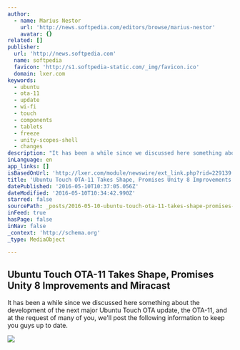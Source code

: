 ```yaml
---
author:
  - name: Marius Nestor
    url: 'http://news.softpedia.com/editors/browse/marius-nestor'
    avatar: {}
related: []
publisher:
  url: 'http://news.softpedia.com'
  name: softpedia
  favicon: 'http://s1.softpedia-static.com/_img/favicon.ico'
  domain: lxer.com
keywords:
  - ubuntu
  - ota-11
  - update
  - wi-fi
  - touch
  - components
  - tablets
  - freeze
  - unity-scopes-shell
  - changes
description: "It has been a while since we discussed here something about the development of the next major Ubuntu Touch OTA update, the OTA-11, and at the request of many of you, we'll post the following information to keep you guys up to date."
inLanguage: en
app_links: []
isBasedOnUrl: 'http://lxer.com/module/newswire/ext_link.php?rid=229139'
title: 'Ubuntu Touch OTA-11 Takes Shape, Promises Unity 8 Improvements and Miracast'
datePublished: '2016-05-10T10:37:05.056Z'
dateModified: '2016-05-10T10:34:42.990Z'
starred: false
sourcePath: _posts/2016-05-10-ubuntu-touch-ota-11-takes-shape-promises-unity-8-improvemen.md
inFeed: true
hasPage: false
inNav: false
_context: 'http://schema.org'
_type: MediaObject

---
```

<article style=""><h1>Ubuntu Touch OTA-11 Takes Shape, Promises Unity 8 Improvements and Miracast</h1><p>It has been a while since we discussed here something about the development of the next major Ubuntu Touch OTA update, the OTA-11, and at the request of many of you, we'll post the following information to keep you guys up to date.</p><img src="http://i1-news.softpedia-static.com/images/news2/ubuntu-touch-ota-11-takes-shape-promises-unity-8-improvements-and-miracast-503753-2.jpg" /></article>